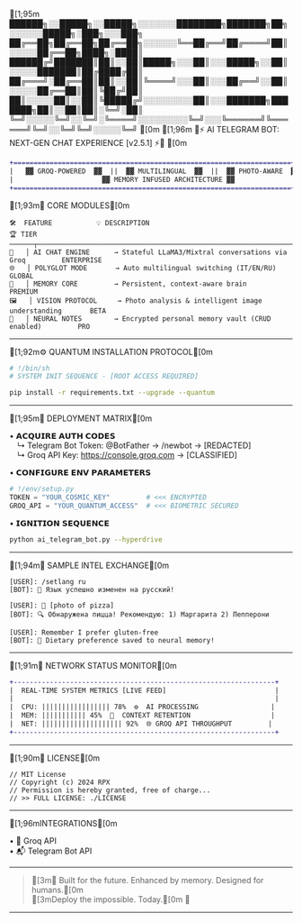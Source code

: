 [1;95m
██████╗░░█████╗░░█████╗░░░░░░░████████╗███████╗██╗░░░░░░█████╗░███╗░░░███╗
██╔══██╗██╔══██╗██╔══██╗░░░░░░╚══██╔══╝██╔════╝██║░░░░░██╔══██╗████╗░████║
██████╔╝███████║██║░░██║█████╗░░░██║░░░█████╗░░██║░░░░░███████║██╔████╔██║
██╔═══╝░██╔══██║██║░░██║╚════╝░░░██║░░░██╔══╝░░██║░░░░░██╔══██║██║╚██╔╝██║
██║░░░░░██║░░██║╚█████╔╝░░░░░░░░░██║░░░███████╗███████╗██║░░██║██║░╚═╝░██║
╚═╝░░░░░╚═╝░░╚═╝░╚════╝░░░░░░░░░╚═╝░░░╚══════╝╚══════╝╚═╝░░╚═╝╚═╝░░░░░╚═╝
[0m
[1;96m
🚀⚡ AI TELEGRAM BOT: NEXT-GEN CHAT EXPERIENCE [v2.5.1] ⚡🚀
[0m

```diff
+=====================================================================+
|   ▓▓ GROQ-POWERED  ▓▓  ||  ▓▓ MULTILINGUAL  ▓▓  ||  ▓▓ PHOTO-AWARE  ▓▓  |
|                      ▓▓ MEMORY INFUSED ARCHITECTURE ▓▓               |
+=====================================================================+
```

[1;93m🌌 CORE MODULES[0m

```ansi
🛠️  FEATURE           💡 DESCRIPTION                                             🏆 TIER
──────┬──────────────────────────────────────────────────────────────────────────────
🔮   │ AI CHAT ENGINE      → Stateful LLaMA3/Mixtral conversations via Groq         ENTERPRISE
🌐   │ POLYGLOT MODE       → Auto multilingual switching (IT/EN/RU)                 GLOBAL
📡   │ MEMORY CORE         → Persistent, context-aware brain                        PREMIUM
🖼️   │ VISION PROTOCOL     → Photo analysis & intelligent image understanding       BETA
📝   │ NEURAL NOTES        → Encrypted personal memory vault (CRUD enabled)         PRO
```

---

[1;92m⚙️ QUANTUM INSTALLATION PROTOCOL[0m

```bash
# !/bin/sh
# SYSTEM INIT SEQUENCE - [ROOT ACCESS REQUIRED]

pip install -r requirements.txt --upgrade --quantum
```

---

[1;95m🚨 DEPLOYMENT MATRIX[0m

• 𝗔𝗖𝗤𝗨𝗜𝗥𝗘 𝗔𝗨𝗧𝗛 𝗖𝗢𝗗𝗘𝗦  
 ↳ Telegram Bot Token: @BotFather → /newbot → [REDACTED]  
 ↳ Groq API Key: https://console.groq.com → [CLASSIFIED]

• 𝗖𝗢𝗡𝗙𝗜𝗚𝗨𝗥𝗘 𝗘𝗡𝗩 𝗣𝗔𝗥𝗔𝗠𝗘𝗧𝗘𝗥𝗦  
```python
# !/env/setup.py
TOKEN = "YOUR_COSMIC_KEY"         # <<< ENCRYPTED
GROQ_API = "YOUR_QUANTUM_ACCESS"  # <<< BIOMETRIC SECURED
```

• 𝗜𝗚𝗡𝗜𝗧𝗜𝗢𝗡 𝗦𝗘𝗤𝗨𝗘𝗡𝗖𝗘  
```bash
python ai_telegram_bot.py --hyperdrive
```

---

[1;94m🌠 SAMPLE INTEL EXCHANGE[0m

```text
[USER]: /setlang ru
[BOT]: 🚀 Язык успешно изменен на русский!

[USER]: 📸 [photo of pizza]
[BOT]: 🔍 Обнаружена пицца! Рекомендую: 1) Маргарита 2) Пепперони

[USER]: Remember I prefer gluten-free
[BOT]: 💾 Dietary preference saved to neural memory!
```

---

[1;91m📡 NETWORK STATUS MONITOR[0m

```diff
+-----------------------------------------------------------------+
|  REAL-TIME SYSTEM METRICS [LIVE FEED]                           |
|                                                                 |
|  CPU: ||||||||||||||||| 78%  ⚙️  AI PROCESSING                  |
|  MEM: ||||||||||| 45%  📡  CONTEXT RETENTION                    |
|  NET: |||||||||||||||||||| 92%  🌐 GROQ API THROUGHPUT         |
+-----------------------------------------------------------------+
```

---

[1;90m📜 LICENSE[0m

```text
// MIT License
// Copyright (c) 2024 RPX
// Permission is hereby granted, free of charge...
// >> FULL LICENSE: ./LICENSE
```

---

[1;96mINTEGRATIONS[0m

• 🔗 Groq API  
• 📬 Telegram Bot API

---

> [3m🧠 Built for the future. Enhanced by memory. Designed for humans.[0m  
> [3mDeploy the impossible. Today.[0m 🚀  

---

